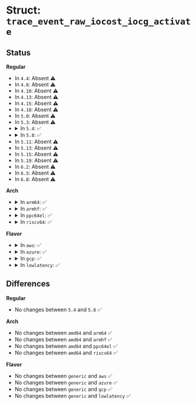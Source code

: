 # Struct: <code>trace_event_raw_iocost_iocg_activate</code>

## Status
<b>Regular</b>
<ul>
<li>
In <code>4.4</code>: Absent ⚠️
</li>
<li>
In <code>4.8</code>: Absent ⚠️
</li>
<li>
In <code>4.10</code>: Absent ⚠️
</li>
<li>
In <code>4.13</code>: Absent ⚠️
</li>
<li>
In <code>4.15</code>: Absent ⚠️
</li>
<li>
In <code>4.18</code>: Absent ⚠️
</li>
<li>
In <code>5.0</code>: Absent ⚠️
</li>
<li>
In <code>5.3</code>: Absent ⚠️
</li>
<li>
<details>
<summary>In <code>5.4</code>: ✅</summary>

```c
struct trace_event_raw_iocost_iocg_activate {
    struct trace_entry ent;
    u32 __data_loc_devname;
    u32 __data_loc_cgroup;
    u64 now;
    u64 vnow;
    u64 vrate;
    u64 last_period;
    u64 cur_period;
    u64 last_vtime;
    u64 vtime;
    u32 weight;
    u32 inuse;
    u64 hweight_active;
    u64 hweight_inuse;
    char __data[0];
};
```
</details>
</li>
<li>
<details>
<summary>In <code>5.8</code>: ✅</summary>

```c
struct trace_event_raw_iocost_iocg_activate {
    struct trace_entry ent;
    u32 __data_loc_devname;
    u32 __data_loc_cgroup;
    u64 now;
    u64 vnow;
    u64 vrate;
    u64 last_period;
    u64 cur_period;
    u64 last_vtime;
    u64 vtime;
    u32 weight;
    u32 inuse;
    u64 hweight_active;
    u64 hweight_inuse;
    char __data[0];
};
```
</details>
</li>
<li>
In <code>5.11</code>: Absent ⚠️
</li>
<li>
In <code>5.13</code>: Absent ⚠️
</li>
<li>
In <code>5.15</code>: Absent ⚠️
</li>
<li>
In <code>5.19</code>: Absent ⚠️
</li>
<li>
In <code>6.2</code>: Absent ⚠️
</li>
<li>
In <code>6.5</code>: Absent ⚠️
</li>
<li>
In <code>6.8</code>: Absent ⚠️
</li>
</ul>
<b>Arch</b>
<ul>
<li>
<details>
<summary>In <code>arm64</code>: ✅</summary>

```c
struct trace_event_raw_iocost_iocg_activate {
    struct trace_entry ent;
    u32 __data_loc_devname;
    u32 __data_loc_cgroup;
    u64 now;
    u64 vnow;
    u64 vrate;
    u64 last_period;
    u64 cur_period;
    u64 last_vtime;
    u64 vtime;
    u32 weight;
    u32 inuse;
    u64 hweight_active;
    u64 hweight_inuse;
    char __data[0];
};
```
</details>
</li>
<li>
<details>
<summary>In <code>armhf</code>: ✅</summary>

```c
struct trace_event_raw_iocost_iocg_activate {
    struct trace_entry ent;
    u32 __data_loc_devname;
    u32 __data_loc_cgroup;
    u64 now;
    u64 vnow;
    u64 vrate;
    u64 last_period;
    u64 cur_period;
    u64 last_vtime;
    u64 vtime;
    u32 weight;
    u32 inuse;
    u64 hweight_active;
    u64 hweight_inuse;
    char __data[0];
};
```
</details>
</li>
<li>
<details>
<summary>In <code>ppc64el</code>: ✅</summary>

```c
struct trace_event_raw_iocost_iocg_activate {
    struct trace_entry ent;
    u32 __data_loc_devname;
    u32 __data_loc_cgroup;
    u64 now;
    u64 vnow;
    u64 vrate;
    u64 last_period;
    u64 cur_period;
    u64 last_vtime;
    u64 vtime;
    u32 weight;
    u32 inuse;
    u64 hweight_active;
    u64 hweight_inuse;
    char __data[0];
};
```
</details>
</li>
<li>
<details>
<summary>In <code>riscv64</code>: ✅</summary>

```c
struct trace_event_raw_iocost_iocg_activate {
    struct trace_entry ent;
    u32 __data_loc_devname;
    u32 __data_loc_cgroup;
    u64 now;
    u64 vnow;
    u64 vrate;
    u64 last_period;
    u64 cur_period;
    u64 last_vtime;
    u64 vtime;
    u32 weight;
    u32 inuse;
    u64 hweight_active;
    u64 hweight_inuse;
    char __data[0];
};
```
</details>
</li>
</ul>
<b>Flavor</b>
<ul>
<li>
<details>
<summary>In <code>aws</code>: ✅</summary>

```c
struct trace_event_raw_iocost_iocg_activate {
    struct trace_entry ent;
    u32 __data_loc_devname;
    u32 __data_loc_cgroup;
    u64 now;
    u64 vnow;
    u64 vrate;
    u64 last_period;
    u64 cur_period;
    u64 last_vtime;
    u64 vtime;
    u32 weight;
    u32 inuse;
    u64 hweight_active;
    u64 hweight_inuse;
    char __data[0];
};
```
</details>
</li>
<li>
<details>
<summary>In <code>azure</code>: ✅</summary>

```c
struct trace_event_raw_iocost_iocg_activate {
    struct trace_entry ent;
    u32 __data_loc_devname;
    u32 __data_loc_cgroup;
    u64 now;
    u64 vnow;
    u64 vrate;
    u64 last_period;
    u64 cur_period;
    u64 last_vtime;
    u64 vtime;
    u32 weight;
    u32 inuse;
    u64 hweight_active;
    u64 hweight_inuse;
    char __data[0];
};
```
</details>
</li>
<li>
<details>
<summary>In <code>gcp</code>: ✅</summary>

```c
struct trace_event_raw_iocost_iocg_activate {
    struct trace_entry ent;
    u32 __data_loc_devname;
    u32 __data_loc_cgroup;
    u64 now;
    u64 vnow;
    u64 vrate;
    u64 last_period;
    u64 cur_period;
    u64 last_vtime;
    u64 vtime;
    u32 weight;
    u32 inuse;
    u64 hweight_active;
    u64 hweight_inuse;
    char __data[0];
};
```
</details>
</li>
<li>
<details>
<summary>In <code>lowlatency</code>: ✅</summary>

```c
struct trace_event_raw_iocost_iocg_activate {
    struct trace_entry ent;
    u32 __data_loc_devname;
    u32 __data_loc_cgroup;
    u64 now;
    u64 vnow;
    u64 vrate;
    u64 last_period;
    u64 cur_period;
    u64 last_vtime;
    u64 vtime;
    u32 weight;
    u32 inuse;
    u64 hweight_active;
    u64 hweight_inuse;
    char __data[0];
};
```
</details>
</li>
</ul>

## Differences
<b>Regular</b>
<ul>
<li>
No changes between <code>5.4</code> and <code>5.8</code> ✅
</li>
</ul>
<b>Arch</b>
<ul>
<li>
No changes between <code>amd64</code> and <code>arm64</code> ✅
</li>
<li>
No changes between <code>amd64</code> and <code>armhf</code> ✅
</li>
<li>
No changes between <code>amd64</code> and <code>ppc64el</code> ✅
</li>
<li>
No changes between <code>amd64</code> and <code>riscv64</code> ✅
</li>
</ul>
<b>Flavor</b>
<ul>
<li>
No changes between <code>generic</code> and <code>aws</code> ✅
</li>
<li>
No changes between <code>generic</code> and <code>azure</code> ✅
</li>
<li>
No changes between <code>generic</code> and <code>gcp</code> ✅
</li>
<li>
No changes between <code>generic</code> and <code>lowlatency</code> ✅
</li>
</ul>
